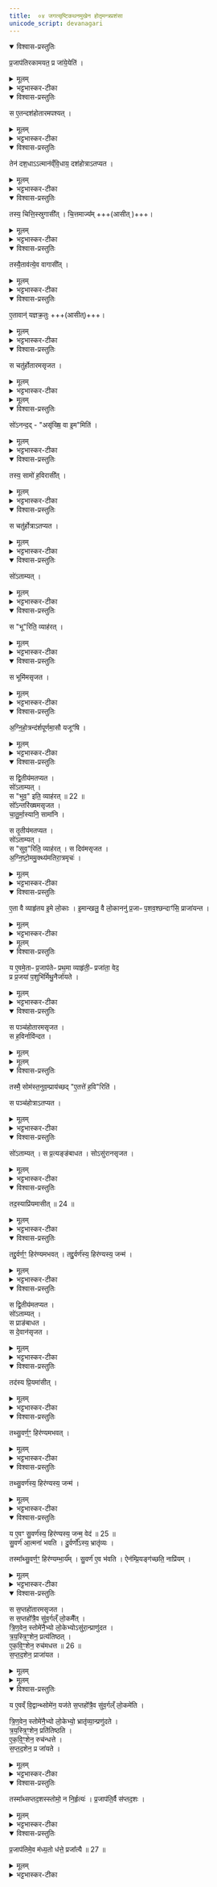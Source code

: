 ```yaml
---
title:  ०४ जगत्सृष्टिकथनमुखेन होतृमन्त्रप्रशंसा
unicode_script: devanagari
---
```


<details open><summary>विश्वास-प्रस्तुतिः</summary>

प्र॒जाप॑तिरकामयत॒ प्र जा॑ये॒येति॑ ।
</details>

<details><summary>मूलम्</summary>

प्र॒जाप॑तिरकामयत॒ प्र जा॑ये॒येति॑ ।
</details>

<details><summary>भट्टभास्कर-टीका</summary>

1 प्रजापतिरित्यादि ॥ गतम् ।
</details>

<details open><summary>विश्वास-प्रस्तुतिः</summary>

स ए॒तन्दश॑होतारमपश्यत् ।
</details>

<details><summary>मूलम्</summary>

स ए॒तन्दश॑होतारमपश्यत् ।
</details>

<details><summary>भट्टभास्कर-टीका</summary>

प्रभूतः स्यामिति कामयमानो दशहोतारमात्मन्यपश्यत् ।
</details>

<details open><summary>विश्वास-प्रस्तुतिः</summary>

तेन॑ दश॒धाऽऽत्मान॑व्ँवि॒धाय॒ दश॑होत्राऽतप्यत ।
</details>

<details><summary>मूलम्</summary>

तेन॑ दश॒धाऽऽत्मान॑व्ँवि॒धाय॒ दश॑होत्राऽतप्यत ।
</details>

<details><summary>भट्टभास्कर-टीका</summary>

तेन दशहोत्रा अतप्यत इष्टवानित्यर्थः ।   कथं कृत्वा? दशधा दशप्रकारं चित्त्यादिरूपेण दशधा विभिन्नमात्मानं विधाय तेनातप्यत प्राचीनेन तपोबलेन दशहोतारं दृष्ट्वा तदपेक्षितचित्त्यादिरूपेण दशधा आत्मानं विभज्य तेन दशहोत्रा साधनेन तपः कृतवानिति ।
</details>

<details open><summary>विश्वास-प्रस्तुतिः</summary>

तस्य॒ चित्ति॒स्स्रुगासी᳚त् ।
चि॒त्तमाज्य᳚म् +++(आसीत् )+++।
</details>

<details><summary>मूलम्</summary>

तस्य॒ चित्ति॒स्स्रुगासी᳚त् ।
चि॒त्तमाज्य᳚म् +++(आसीत् )+++।
</details>

<details><summary>भट्टभास्कर-टीका</summary>

तस्य तेन तप्यमानस्य चित्तिरेव स्रुगासीत् चित्तमेवाज्यमासीत्, बाह्याभावात् चित्तं मनः चित्तिः विज्ञानमात्मा । उपलक्षणत्वात् वागादयो वेद्यादयोऽभवन्, सर्वे ह्यान्तराः ।
</details>

<details open><summary>विश्वास-प्रस्तुतिः</summary>

तस्यै॒ताव॑त्ये॒व वागासी᳚त् ।
</details>

<details><summary>मूलम्</summary>

तस्यै॒ताव॑त्ये॒व वागासी᳚त् ।
</details>

<details><summary>भट्टभास्कर-टीका</summary>

तस्य तप्यमानस्य एतावति यावान् दशहोता तावत्येव मन्त्रात्मिका वागासीत् ।
</details>

<details open><summary>विश्वास-प्रस्तुतिः</summary>

ए॒तावान्॑ यज्ञक्र॒तुः +++(आसीत्)+++।
</details>

<details><summary>मूलम्</summary>

ए॒तावान्॑ यज्ञक्र॒तुः +++(आसीत्)+++।
</details>

<details><summary>भट्टभास्कर-टीका</summary>

किंच तस्य एतावानेव यावान् दशहोत्रा होमश्चित्यादिसामग्रीकः तावानेव यज्ञक्रतुरासीत् । यूपवान्महाक्रतुर्यज्ञक्रतुः ।
</details>

<details open><summary>विश्वास-प्रस्तुतिः</summary>

स चतु॑र्होतारमसृजत ।
</details>

<details><summary>मूलम्</summary>

स चतु॑र्होतारमसृजत ।
</details>

<details><summary>भट्टभास्कर-टीका</summary>

अथ स तथा तप्यमानः प्रजापतिः चतुर्होतारमसृजत ।
</details>


<details><summary>मूलम्</summary>

सो॑ऽनन्दत् ॥ 21 ॥  
असृ॑ख्षि॒ वा इ॒ममिति॑ ।
</details>

<details open><summary>विश्वास-प्रस्तुतिः</summary>

सो॑ऽनन्द॒द् - "असृ॑ख्षि॒ वा इ॒म"मिति॑ ।
</details>

<details><summary>मूलम्</summary>

सो॑ऽनन्द॒द् - "असृ॑ख्षि॒ वा इ॒म"मिति॑ ।
</details>

<details><summary>भट्टभास्कर-टीका</summary>

अथ तं दृष्ट्वा अनन्दत् अहृष्यत् असृक्षि सृष्टवानहमिमं महानुभावं व्याहृतीनां लोकानां च कारणं चतुर्होतारमिति । 'लिङ्सिचावात्मनेपदेषु' इति कित्त्वम् ।
</details>

<details open><summary>विश्वास-प्रस्तुतिः</summary>

तस्य॒ सामो॑ ह॒विरासी᳚त् ।
</details>

<details><summary>मूलम्</summary>

तस्य॒ सामो॑ ह॒विरासी᳚त् ।
</details>

<details><summary>भट्टभास्कर-टीका</summary>

अथ तस्य प्रजापतेः सोमो बाह्यो हविरासीत् ।
</details>

<details open><summary>विश्वास-प्रस्तुतिः</summary>

स चतु॑र्होत्राऽतप्यत ।
</details>

<details><summary>मूलम्</summary>

स चतु॑र्होत्राऽतप्यत ।
</details>

<details><summary>भट्टभास्कर-टीका</summary>

अथ सोमं हविर्लब्धवान् सौम्यं हविः कृत्वा चतुर्होत्रा अतप्यत होमं कृतवान् ।
</details>

<details open><summary>विश्वास-प्रस्तुतिः</summary>

सो॑ऽताम्यत् ।
</details>

<details><summary>मूलम्</summary>

सो॑ऽताम्यत् ।
</details>

<details><summary>भट्टभास्कर-टीका</summary>

स तथा तप्यमानोऽताम्यत् तान्तोऽभवत् ।
</details>

<details open><summary>विश्वास-प्रस्तुतिः</summary>

स "भू"रिति॒ व्याह॑रत् ।
</details>

<details><summary>मूलम्</summary>

स "भू"रिति॒ व्याह॑रत् ।
</details>

<details><summary>भट्टभास्कर-टीका</summary>

अथ समं वेदेन भूरिति व्याहरत् अशब्दयत् ।
</details>

<details open><summary>विश्वास-प्रस्तुतिः</summary>

स भूमि॑मसृजत ।
</details>

<details><summary>मूलम्</summary>

स भूमि॑मसृजत ।
</details>

<details><summary>भट्टभास्कर-टीका</summary>

तया व्याहृत्या च भूमिमसृजत । भूरिति व्याहृतिर्भूमित्वेन परिणतोऽभवत् ।
</details>

<details open><summary>विश्वास-प्रस्तुतिः</summary>

अ॒ग्नि॒हो॒त्रन्द॑र्शपूर्णमा॒सौ यजूꣳ॑षि ।
</details>

<details><summary>मूलम्</summary>

अ॒ग्नि॒हो॒त्रन्द॑र्शपूर्णमा॒सौ यजूꣳ॑षि ।
</details>

<details><summary>भट्टभास्कर-टीका</summary>

अग्निहोत्रं दर्शपूर्णमासौ च यज्ञानामसृजत, यजूंषि च वेदानाम् ।
</details>

<details open><summary>विश्वास-प्रस्तुतिः</summary>

स द्वि॒तीय॑मतप्यत ।  
सो॑ऽताम्यत् ।  
स "भुव॒" इति॒ व्याह॑रत् ॥ 22 ॥  
सो᳚ऽन्तरि॑ख्षमसृजत ।  
चा॒तु॒र्मा॒स्यानि॒ सामा॑नि ।  

स तृ॒तीय॑मतप्यत ।  
सो॑ऽताम्यत् ।  
स "सुव॒"रिति॒ व्याह॑रत् ।
स दिव॑मसृजत ।  
अ॒ग्नि॒ष्टो॒ममु॒क्थ्य॑मतिरा॒त्रमृचः॑ ।
</details>

<details><summary>मूलम्</summary>

स द्वि॒तीय॑मतप्यत ।  
सो॑ऽताम्यत् ।  
स "भुव॒" इति॒ व्याह॑रत् ॥ 22 ॥  
सो᳚ऽन्तरि॑ख्षमसृजत ।  
चा॒तु॒र्मा॒स्यानि॒ सामा॑नि ।  

स तृ॒तीय॑मतप्यत ।  
सो॑ऽताम्यत् ।  
स "सुव॒"रिति॒ व्याह॑रत् ।
स दिव॑मसृजत ।  
अ॒ग्नि॒ष्टो॒ममु॒क्थ्य॑मतिरा॒त्रमृचः॑ ।
</details>

<details><summary>भट्टभास्कर-टीका</summary>

स द्वितीयमित्यादि । गतम् ॥
</details>

<details open><summary>विश्वास-प्रस्तुतिः</summary>

ए॒ता वै व्याहृ॑तय इ॒मे लो॒काः ।
इ॒मान्खलु॒ वै लो॒काननु॑ प्र॒जाᳶ प॒शव॒श्छन्दाꣳ॑सि॒ प्राजा॑यन्त ।
</details>

<details><summary>मूलम्</summary>

ए॒ता वै व्याहृ॑तय इ॒मे लो॒काः ।
इ॒मान्खलु॒ वै लो॒काननु॑ प्र॒जाᳶ प॒शव॒श्छन्दाꣳ॑सि॒ प्राजा॑यन्त ।
</details>

<details><summary>भट्टभास्कर-टीका</summary>

2 एता वा इत्यादि ॥ एवमेता व्याहृतयः इमे लोकास्संजाताः लोकात्मना परिणताः । लोक्यन्त इति लोकाः यज्ञा वेदाश्च गृह्यन्ते । इमान् खलु लोकाननु एतल्लोकनिष्पत्त्या हेतुना । 'अनुर्लक्षणे' इति हेतावनोः कर्मप्रवचनीयत्वम् । प्रजाश्च पशवश्च छन्दांसि च प्राजायन्त ।
</details>


<details><summary>मूलम्</summary>

य ए॒वमे॒ताᳶ प्र॒जाप॑तेᳶ प्रथ॒मा व्याहृ॑ती॒ᳶ प्रजा॑ता॒ वेद॑ ॥ 23 ॥  
प्र प्र॒जया॑ प॒शुभि॑र्मिथु॒नैर्जा॑यते ।
</details>

<details open><summary>विश्वास-प्रस्तुतिः</summary>

य ए॒वमे॒ताᳶ प्र॒जाप॑तेᳶ प्रथ॒मा व्याहृ॑ती॒ᳶ प्रजा॑ता॒ वेद॒  
प्र प्र॒जया॑ प॒शुभि॑र्मिथु॒नैर्जा॑यते ।
</details>

<details><summary>मूलम्</summary>

य ए॒वमे॒ताᳶ प्र॒जाप॑तेᳶ प्रथ॒मा व्याहृ॑ती॒ᳶ प्रजा॑ता॒ वेद॒  
प्र प्र॒जया॑ प॒शुभि॑र्मिथु॒नैर्जा॑यते ।
</details>

<details><summary>भट्टभास्कर-टीका</summary>

य एवमित्यादि । प्रजापतिव्याहरणपरिणामत्वात्सर्वे लोकादयस्तत्प्रजाता इति यो वेद स प्रजया पशुभिश्च मिथुनैः प्रजायते ॥
</details>

<details open><summary>विश्वास-प्रस्तुतिः</summary>

स पञ्च॑होतारमसृजत ।  
स ह॒विर्नावि॑न्दत ।  
</details>

<details><summary>मूलम्</summary>

स पञ्च॑होतारमसृजत ।  
स ह॒विर्नावि॑न्दत ।  
</details>


<details><summary>मूलम्</summary>

तस्मै॒ सोम॑स्त॒नुव॒म्प्राय॑च्छत् ।  
ए॒तत्ते॑ ह॒विरिति॑ ।
</details>

<details open><summary>विश्वास-प्रस्तुतिः</summary>

तस्मै॒ सोम॑स्त॒नुव॒म्प्राय॑च्छद् "ए॒तत्ते॑ ह॒वि"रिति॑ ।

स पञ्च॑होत्राऽतप्यत ।
</details>

<details><summary>मूलम्</summary>

तस्मै॒ सोम॑स्त॒नुव॒म्प्राय॑च्छद् "ए॒तत्ते॑ ह॒वि"रिति॑ ।

स पञ्च॑होत्राऽतप्यत ।
</details>

<details><summary>भट्टभास्कर-टीका</summary>

3 स पञ्चहोतारमित्यादि ॥ हविः होमद्रव्यः ।
</details>

<details open><summary>विश्वास-प्रस्तुतिः</summary>

सो॑ऽताम्यत् ।
स प्र॒त्यङ्ङ॑बाधत ।
सोऽसु॑रानसृजत ।
</details>

<details><summary>मूलम्</summary>

सो॑ऽताम्यत् ।
स प्र॒त्यङ्ङ॑बाधत ।
सोऽसु॑रानसृजत ।
</details>

<details><summary>भट्टभास्कर-टीका</summary>

वेगेन प्रत्यग्वृत्तिरेव देहं पीडयन् प्राणवायुः प्रावर्तत । तस्यामवस्थायामसुरानसृजत ।
</details>

<details open><summary>विश्वास-प्रस्तुतिः</summary>

तद॒स्याप्रि॑यमासीत् ॥ 24 ॥  
</details>

<details><summary>मूलम्</summary>

तद॒स्याप्रि॑यमासीत् ॥ 24 ॥  
</details>

<details><summary>भट्टभास्कर-टीका</summary>

तच्च अपानपीडनेन असुरान् जनयच्छरीरं अस्याप्रियमासीत्, तत् पीडनं वा ।
</details>

<details open><summary>विश्वास-प्रस्तुतिः</summary>

तद्दु॒र्वर्ण॒ꣳ॒ हिर॑ण्यमभवत् ।
तद्दु॒र्वर्ण॑स्य॒ हिर॑ण्यस्य॒ जन्म॑ ।
</details>

<details><summary>मूलम्</summary>

तद्दु॒र्वर्ण॒ꣳ॒ हिर॑ण्यमभवत् ।
तद्दु॒र्वर्ण॑स्य॒ हिर॑ण्यस्य॒ जन्म॑ ।
</details>

<details><summary>भट्टभास्कर-टीका</summary>

तत् दुर्वर्णं दुष्टवर्णं सीसताम्रादिकं हिरण्यमभवत् । सर्वलोहवचनो हिरण्यशब्दः । 'हर्यगतिकान्त्योः' 'हर्यतेः कन्यन् हिरच्' । तदिदं दुवर्णस्य हिरण्यस्य जन्म उत्पत्तिः ।
</details>

<details open><summary>विश्वास-प्रस्तुतिः</summary>

स द्वि॒तीय॑मतप्यत ।  
सो॑ऽताम्यत् ।  
स प्राङ॑बाधत ।  
स दे॒वान॑सृजत ।  
</details>

<details><summary>मूलम्</summary>

स द्वि॒तीय॑मतप्यत ।  
सो॑ऽताम्यत् ।  
स प्राङ॑बाधत ।  
स दे॒वान॑सृजत ।  
</details>

<details><summary>भट्टभास्कर-टीका</summary>

4 द्वितीयमित्यादि ॥ किंच अतप्यत । प्राङ् अनुकूलः प्राणश्च ऊर्ध्ववृत्तिरेव आत्मानमपीडयत् इतरनिरोधेन प्रवर्तनात् स देवान् असृजत सृष्टवान् ।
</details>

<details open><summary>विश्वास-प्रस्तुतिः</summary>

तद॑स्य प्रि॒यमा॑सीत् ।  
</details>

<details><summary>मूलम्</summary>

तद॑स्य प्रि॒यमा॑सीत् ।  
</details>

<details><summary>भट्टभास्कर-टीका</summary>

तच्च शरीरमस्य प्रियमासीत् ।
</details>

<details open><summary>विश्वास-प्रस्तुतिः</summary>

तथ्सु॒वर्ण॒ꣳ॒ हिर॑ण्यमभवत् ।  
</details>

<details><summary>मूलम्</summary>

तथ्सु॒वर्ण॒ꣳ॒ हिर॑ण्यमभवत् ।  
</details>

<details><summary>भट्टभास्कर-टीका</summary>

तत्सुवर्णं शोभनवर्णं हिरण्यं जातरूपमभवत् ।
</details>

<details open><summary>विश्वास-प्रस्तुतिः</summary>

तथ्सु॒वर्ण॑स्य॒ हिर॑ण्यस्य॒ जन्म॑ ।  
</details>

<details><summary>मूलम्</summary>

तथ्सु॒वर्ण॑स्य॒ हिर॑ण्यस्य॒ जन्म॑ ।  
</details>

<details><summary>भट्टभास्कर-टीका</summary>

तत्सुवर्णस्येत्यादि । गतम् ।
</details>

<details open><summary>विश्वास-प्रस्तुतिः</summary>

य ए॒वꣳ सु॒वर्ण॑स्य॒ हिर॑ण्यस्य॒ जन्म॒ वेद॑ ॥ 25 ॥  
सु॒वर्ण॑ आ॒त्मना॑ भवति ।
दु॒र्वर्णो᳚ऽस्य॒ भ्रातृ॑व्यः ।

तस्मा᳚थ्सु॒वर्ण॒ꣳ॒ हिर॑ण्यम्भा॒र्य᳚म् ।
सु॒वर्ण॑ ए॒व भ॑वति ।
ऐन॑म्प्रि॒यङ्ग॑च्छति॒ नाप्रि॑यम् ।
</details>

<details><summary>मूलम्</summary>

य ए॒वꣳ सु॒वर्ण॑स्य॒ हिर॑ण्यस्य॒ जन्म॒ वेद॑ ॥ 25 ॥  
सु॒वर्ण॑ आ॒त्मना॑ भवति ।
दु॒र्वर्णो᳚ऽस्य॒ भ्रातृ॑व्यः ।

तस्मा᳚थ्सु॒वर्ण॒ꣳ॒ हिर॑ण्यम्भा॒र्य᳚म् ।
सु॒वर्ण॑ ए॒व भ॑वति ।
ऐन॑म्प्रि॒यङ्ग॑च्छति॒ नाप्रि॑यम् ।
</details>

<details><summary>भट्टभास्कर-टीका</summary>

आत्मनेति । 'प्रकृत्यादिभ्यः' इति तृतीया । गतमन्यत् ॥
</details>

<details open><summary>विश्वास-प्रस्तुतिः</summary>

स स॒प्तहो॑तारमसृजत ।  
स स॒प्तहो᳚त्रै॒व सु॑व॒र्गल्ँ लो॒कमै᳚त् ।  
त्रि॒ण॒वेन॒ स्तोमे॑नै॒भ्यो लो॒केभ्योऽसु॑रा॒न्प्राणु॑दत ।  
त्र॒य॒स्त्रि॒ꣳ॒शेन॒ प्रत्य॑तिष्ठत् ।  
ए॒क॒वि॒ꣳ॒शेन॒ रुच॑मधत्त ॥ 26 ॥    
स॒प्त॒द॒शेन॒ प्राजा॑यत ।  
</details>

<details><summary>मूलम्</summary>

स स॒प्तहो॑तारमसृजत ।  
स स॒प्तहो᳚त्रै॒व सु॑व॒र्गल्ँ लो॒कमै᳚त् ।  
त्रि॒ण॒वेन॒ स्तोमे॑नै॒भ्यो लो॒केभ्योऽसु॑रा॒न्प्राणु॑दत ।  
त्र॒य॒स्त्रि॒ꣳ॒शेन॒ प्रत्य॑तिष्ठत् ।  
ए॒क॒वि॒ꣳ॒शेन॒ रुच॑मधत्त ॥ 26 ॥    
स॒प्त॒द॒शेन॒ प्राजा॑यत ।  
</details>


<details><summary>मूलम्</summary>

य ए॒वव्ँ वि॒द्वान्थ्सोमे॑न॒ यज॑ते ।
स॒प्तहो᳚त्रै॒व सु॑व॒र्गल्ँ लो॒कमे॑ति ।
</details>

<details open><summary>विश्वास-प्रस्तुतिः</summary>

य ए॒वव्ँ वि॒द्वान्थ्सोमे॑न॒ यज॑ते स॒प्तहो᳚त्रै॒व सु॑व॒र्गल्ँ लो॒कमे॑ति ।

त्रि॒ण॒वेन॒ स्तोमे॑नै॒भ्यो लो॒केभ्यो॒ भ्रातृ॑व्या॒न्प्रणु॑दते ।  
त्र॒य॒स्त्रि॒ꣳ॒शेन॒ प्रति॑तिष्ठति ।  
ए॒क॒वि॒ꣳ॒शेन॒ रुच॑न्धत्ते ।  
स॒प्त॒द॒शेन॒ प्र जा॑यते ।  
</details>

<details><summary>मूलम्</summary>

य ए॒वव्ँ वि॒द्वान्थ्सोमे॑न॒ यज॑ते स॒प्तहो᳚त्रै॒व सु॑व॒र्गल्ँ लो॒कमे॑ति ।

त्रि॒ण॒वेन॒ स्तोमे॑नै॒भ्यो लो॒केभ्यो॒ भ्रातृ॑व्या॒न्प्रणु॑दते ।  
त्र॒य॒स्त्रि॒ꣳ॒शेन॒ प्रति॑तिष्ठति ।  
ए॒क॒वि॒ꣳ॒शेन॒ रुच॑न्धत्ते ।  
स॒प्त॒द॒शेन॒ प्र जा॑यते ।  
</details>

<details><summary>भट्टभास्कर-टीका</summary>

5 स सप्तहोतारमित्यादि ॥ गतम् । सप्तहोतृफलप्रसंगेन स्तोमफलान्युच्यन्ते । एवं सप्तहोतृमाहात्म्यज्ञः सप्तहोतृकेण सोमेन यजते । शिष्टं स्पष्टम् ॥
</details>

<details open><summary>विश्वास-प्रस्तुतिः</summary>

तस्मा᳚थ्सप्तद॒शस्स्तोमो॒ न नि॒र्हृत्यः॑ ।
प्र॒जाप॑ति॒र्वै स॑प्तद॒शः ।
</details>

<details><summary>मूलम्</summary>

तस्मा᳚थ्सप्तद॒शस्स्तोमो॒ न नि॒र्हृत्यः॑ ।
प्र॒जाप॑ति॒र्वै स॑प्तद॒शः ।
</details>

<details><summary>भट्टभास्कर-टीका</summary>

6 तस्मादित्यादि ॥ यस्मात्सप्तदशेन प्रजायते तस्मादयं सप्तदशस्तोमो न निर्हृत्यः न बहिर्निरसितव्यः, अपितु मध्यत एव स्थाप्यः ।
</details>

<details open><summary>विश्वास-प्रस्तुतिः</summary>

प्र॒जाप॑तिमे॒व म॑ध्य॒तो ध॑त्ते॒ प्रजा᳚त्यै ॥ 27 ॥  
</details>

<details><summary>मूलम्</summary>

प्र॒जाप॑तिमे॒व म॑ध्य॒तो ध॑त्ते॒ प्रजा᳚त्यै ॥ 27 ॥  
</details>

<details><summary>भट्टभास्कर-टीका</summary>

यस्मादयं सप्तदशः स्वयं प्रजापतिरेव प्रजापतिहोतृत्वात्, तस्मान्मध्ये निधानेन प्रजापतिरेव मध्ये निहितो भवति । तच्च प्रजात्यै भवति । हरतेः छान्दसः क्यप् ॥

इति तैत्तिरीयब्राह्मणे द्वितीयाष्टके द्वितीयप्रपाठके चतुर्थोऽनुवाकः ॥  

</details>

